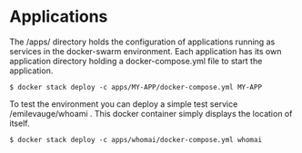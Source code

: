 # Applications

The /apps/ directory holds the configuration of applications running as services in the docker-swarm environment.
Each application has its own application directory holding a docker-compose.yml file to start the application.


	$ docker stack deploy -c apps/MY-APP/docker-compose.yml MY-APP

To test the environment you can deploy a simple test service /emilevauge/whoami . This docker container simply displays the location of itself.

	$ docker stack deploy -c apps/whomai/docker-compose.yml whomai

